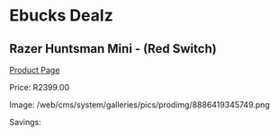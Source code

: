 
# Ebucks Dealz
## Razer Huntsman Mini - (Red Switch)
[Product Page](https://www.ebucks.com/web/shop/productSelected.do?prodId=1232304576&catId=365757697)

Price: R2399.00

Image: /web/cms/system/galleries/pics/prodimg/8886419345749.png

Savings: 


	